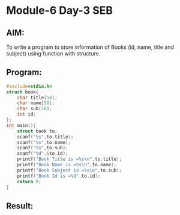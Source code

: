 # Module-6 Day-3 SEB
## AIM:
To write a program to store information of Books (id, name, title and subject) using function with structure.

## Program:
```c
#include<stdio.h>
struct book{
    char title[50];
    char name[50];
    char sub[50];
    int id;
};
int main(){
    struct book to;
    scanf("%s",to.title);
    scanf("%s",to.name);
    scanf("%s",to.sub);
    scanf("%d",&to.id);
    printf("Book Title is =%s\n",to.title);
    printf("Book Name is =%s\n",to.name);
    printf("Book Subject is =%s\n",to.sub);
    printf("Book Id is =%d",to.id);
    return 0;
}
```
## Result:
